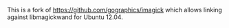 This is a fork of https://github.com/gographics/imagick which allows linking against libmagickwand for Ubuntu 12.04.